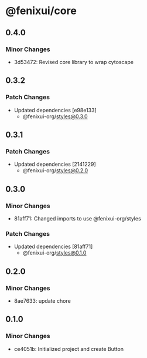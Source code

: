 # @fenixui/core

## 0.4.0

### Minor Changes

- 3d53472: Revised core library to wrap cytoscape

## 0.3.2

### Patch Changes

- Updated dependencies [e98e133]
  - @fenixui-org/styles@0.3.0

## 0.3.1

### Patch Changes

- Updated dependencies [2141229]
  - @fenixui-org/styles@0.2.0

## 0.3.0

### Minor Changes

- 81aff71: Changed imports to use @fenixui-org/styles

### Patch Changes

- Updated dependencies [81aff71]
  - @fenixui-org/styles@0.1.0

## 0.2.0

### Minor Changes

- 8ae7633: update chore

## 0.1.0

### Minor Changes

- ce4051b: Initialized project and create Button

